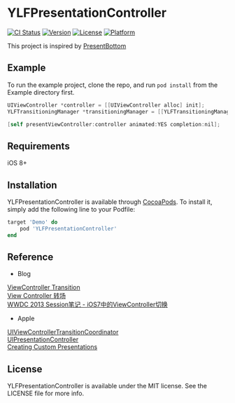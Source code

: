 # YLFPresentationController

[![CI Status](https://img.shields.io/travis/leavesster/YLFPresentationController.svg?style=flat)](https://travis-ci.org/leavesster/YLFPresentationController)
[![Version](https://img.shields.io/cocoapods/v/YLFPresentationController.svg?style=flat)](https://cocoapods.org/pods/YLFPresentationController)
[![License](https://img.shields.io/cocoapods/l/YLFPresentationController.svg?style=flat)](https://cocoapods.org/pods/YLFPresentationController)
[![Platform](https://img.shields.io/cocoapods/p/YLFPresentationController.svg?style=flat)](https://cocoapods.org/pods/YLFPresentationController)

This project is inspired by [PresentBottom](https://github.com/IkeBanPC/PresentBottom)

## Example

To run the example project, clone the repo, and run `pod install` from the Example directory first.

```Objective-C
UIViewController *controller = [[UIViewController alloc] init];
YLFTransitioningManager *transitioningManager = [[YLFTransitioningManager alloc] initWithViewController:controller];

[self presentViewController:controller animated:YES completion:nil];
```

## Requirements

iOS 8+

## Installation

YLFPresentationController is available through [CocoaPods](https://cocoapods.org). To install it, simply add the following line to your Podfile:

```ruby
target 'Demo' do
    pod 'YLFPresentationController'
end
```

## Reference

* Blog

[ViewController Transition](https://github.com/seedante/iOS-Note/wiki/ViewController-Transition)  
[View Controller 转场](https://objccn.io/issue-5-3/)  
[WWDC 2013 Session笔记 - iOS7中的ViewController切换](https://onevcat.com/2013/10/vc-transition-in-ios7/)

* Apple

[UIViewControllerTransitionCoordinator](https://developer.apple.com/documentation/uikit/uiviewcontrollertransitioncoordinator?language=objc)  
[UIPresentationController](https://developer.apple.com/documentation/uikit/uipresentationcontroller?language=objc)  
[Creating Custom Presentations](https://developer.apple.com/library/archive/featuredarticles/ViewControllerPGforiPhoneOS/DefiningCustomPresentations.html#//apple_ref/doc/uid/TP40007457-CH25-SW1)

## License

YLFPresentationController is available under the MIT license. See the LICENSE file for more info.